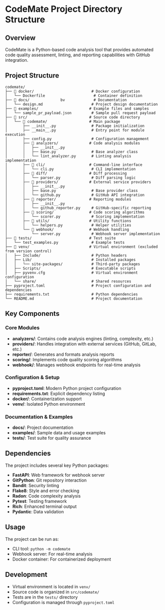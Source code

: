# CodeMate Project Directory Structure

## Overview
CodeMate is a Python-based code analysis tool that provides automated code quality assessment, linting, and reporting capabilities with GitHub integration.

## Project Structure

```
codemate/
├── 📁 docker/                          # Docker configuration
│   └── Dockerfile                      # Container definition
├── 📁 docs/              bv             # Documentation
│   └── design.md                      # Project design documentation
├── 📁 examples/                       # Example files and samples
│   └── sample_pr_payload.json         # Sample pull request payload
├── 📁 src/                            # Source code directory
│   └── 📁 codemate/                   # Main package
│       ├── __init__.py                # Package initialization
│       ├── __main__.py                # Entry point for module execution
│       ├── config.py                  # Configuration management
│       ├── 📁 analyzers/              # Code analysis modules
│       │   ├── __init__.py
│       │   ├── base.py                # Base analyzer class
│       │   └── lint_analyzer.py       # Linting analysis implementation
│       ├── 📁 cli/                    # Command-line interface
│       │   └── cli.py                 # CLI implementation
│       ├── 📁 diff/                   # Diff processing
│       │   └── parser.py              # Diff parsing logic
│       ├── 📁 providers/              # External service providers
│       │   ├── __init__.py
│       │   ├── base.py                # Base provider class
│       │   └── github.py              # GitHub API integration
│       ├── 📁 reporter/               # Reporting modules
│       │   ├── __init__.py
│       │   └── github_reporter.py     # GitHub-specific reporting
│       ├── 📁 scoring/                # Code scoring algorithms
│       │   └── scorer.py              # Scoring implementation
│       ├── 📁 utils/                  # Utility functions
│       │   └── helpers.py             # Helper utilities
│       └── 📁 webhook/                # Webhook handling
│           └── server.py              # Webhook server implementation
├── 📁 tests/                          # Test suite
│   └── test_examples.py               # Example tests
├── 📁 venv/                           # Virtual environment (excluded from version control)
│   ├── Include/                       # Python headers
│   ├── Lib/                           # Installed packages
│   │   └── site-packages/             # Third-party packages
│   ├── Scripts/                       # Executable scripts
│   ├── pyvenv.cfg                     # Virtual environment configuration
│   └── share/                         # Shared resources
├── pyproject.toml                     # Project configuration and dependencies
├── requirements.txt                   # Python dependencies
└── README.md                          # Project documentation
```

## Key Components

### Core Modules
- **analyzers/**: Contains code analysis engines (linting, complexity, etc.)
- **providers/**: Handles integration with external services (GitHub, GitLab, etc.)
- **reporter/**: Generates and formats analysis reports
- **scoring/**: Implements code quality scoring algorithms
- **webhook/**: Manages webhook endpoints for real-time analysis

### Configuration & Setup
- **pyproject.toml**: Modern Python project configuration
- **requirements.txt**: Explicit dependency listing
- **docker/**: Containerization support
- **venv/**: Isolated Python environment

### Documentation & Examples
- **docs/**: Project documentation
- **examples/**: Sample data and usage examples
- **tests/**: Test suite for quality assurance

## Dependencies
The project includes several key Python packages:
- **FastAPI**: Web framework for webhook server
- **GitPython**: Git repository interaction
- **Bandit**: Security linting
- **Flake8**: Style and error checking
- **Radon**: Code complexity analysis
- **Pytest**: Testing framework
- **Rich**: Enhanced terminal output
- **Pydantic**: Data validation

## Usage
The project can be run as:
- CLI tool: `python -m codemate`
- Webhook server: For real-time analysis
- Docker container: For containerized deployment

## Development
- Virtual environment is located in `venv/`
- Source code is organized in `src/codemate/`
- Tests are in the `tests/` directory
- Configuration is managed through `pyproject.toml`

